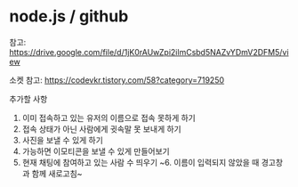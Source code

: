# node.js / github
참고: https://drive.google.com/file/d/1jK0rAUwZpi2ilmCsbd5NAZvYDmV2DFM5/view

소켓 참고: https://codevkr.tistory.com/58?category=719250

추가할 사항
1. 이미 접속하고 있는 유저의 이름으로 접속 못하게 하기
2. 접속 상태가 아닌 사람에게 귓속말 못 보내게 하기
3. 사진을 보낼 수 있게 하기
4. 가능하면 이모티콘을 보낼 수 있게 만들어보기
5. 현재 채팅에 참여하고 있는 사람 수 띄우기
~6. 이름이 입력되지 않았을 때 경고창과 함께 새로고침~
